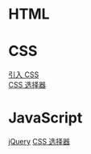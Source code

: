 # HTML

# CSS
[引入 CSS](https://xinleibird.github.io/personal/notes/css/import)  
[CSS 选择器](https://xinleibird.github.io/personal/notes/css/selector)  

# JavaScript

[jQuery]()
[CSS 选择器](https://xinleibird.github.io/personal/notes/javascript/asynchronous)  
